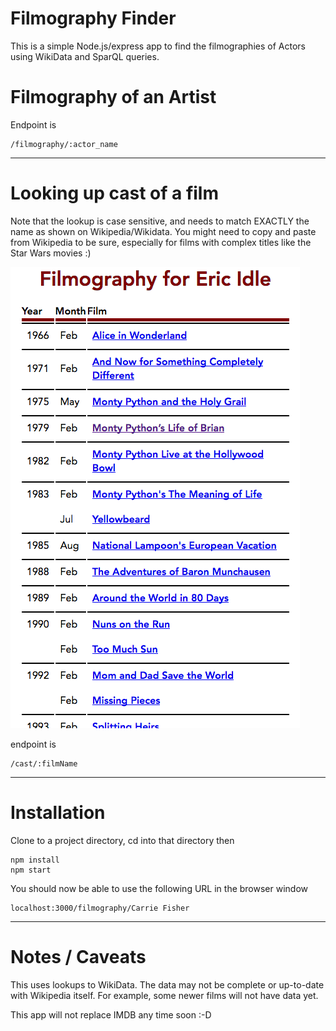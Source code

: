 Filmography Finder
==================

This is a simple Node.js/express app to find the filmographies of Actors using WikiData and SparQL queries.

Filmography of an Artist
===============================


Endpoint is

```
/filmography/:actor_name
```

--------

Looking up cast of a film
=========================

Note that the lookup is case sensitive, and needs to match EXACTLY the name as shown on Wikipedia/Wikidata. You might need to copy and paste from Wikipedia to be sure, especially for films with complex titles like the Star Wars movies :)

![screenshot filmography](./images/screenshot1.png)

endpoint is

```
/cast/:filmName
```

---------

Installation
============

Clone to a project directory, cd into that directory then

```
npm install
npm start
```

You should now be able to use the following URL in the browser window

```
localhost:3000/filmography/Carrie Fisher
```


---------

Notes / Caveats
===============

This uses lookups to WikiData. The data may not be complete or up-to-date with Wikipedia itself. For example, some newer films will not have data yet.

This app will not replace IMDB any time soon :-D
